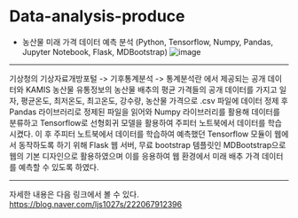 # Data-analysis-produce

* 농산물 미래 가격 데이터 예측 분석
(Python, Tensorflow, Numpy, Pandas, Jupyter Notebook, Flask, MDBootstrap)
![image](https://user-images.githubusercontent.com/59761622/134157356-c900c320-d7c1-4134-9ca7-42638dd9bc4b.png)
***
기상청의 기상자료개방포털 -> 기후통계분석 -> 통계분석란 에서 제공되는 공개 데이터와 KAMIS 농산물 유통정보의 농산물 배추의 평균 가격들의 공개 데이터를 가지고 일자, 평균온도, 최저온도, 최고온도, 강수량, 농산물 가격으로 .csv 파일에 데이터 정제 후 Pandas 라이브러리로 정제된 파일을 읽어와 Numpy 라이브러리를 활용해 데이터를 분류하고 Tensorflow로 선형회귀 모델을 활용하여 주피터 노트북에서 데이터를 학습 시켰다. 이 후 주피터 노트북에서 데이터를 학습하여 예측했던 Tensorflow 모듈이 웹에서 동작하도록 하기 위해 Flask 웹 서버, 무료 bootstrap 템플릿인 MDBootstrap으로 웹의 기본 디자인으로 활용하였으며 이를 응용하여 웹 환경에서 미래 배추 가격 데이터를 예측할 수 있도록 하였다.
***
자세한 내용은 다음 링크에서 볼 수 있다.
https://blog.naver.com/ljs1027s/222067912396

